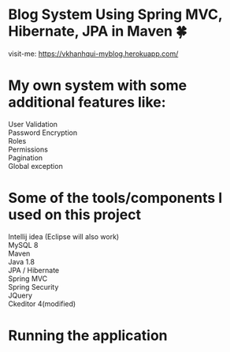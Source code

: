 # Blog System Using Spring MVC, Hibernate, JPA in Maven 🍀
visit-me: https://vkhanhqui-myblog.herokuapp.com/

# My own system with some additional features like:
 User Validation  
 Password Encryption  
 Roles  
 Permissions  
 Pagination  
 Global exception  
 
# Some of the tools/components I used on this project
 Intellij idea (Eclipse will also work)  
 MySQL 8  
 Maven  
 Java 1.8  
 JPA / Hibernate  
 Spring MVC  
 Spring Security  
 JQuery  
 Ckeditor 4(modified)  
 
 # Running the application
 

